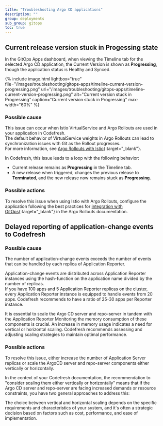 ```yaml
---
title: "Troubleshooting Argo CD applications"
description: ""
group: deployments
sub_group: gitops
toc: true
---
```




## Current release version stuck in Progessing state
In the GitOps Apps dashboard, when viewing the Timeline tab for the selected Argo CD application, the Current Version is shown as **Progressing**, though the application status is Healthy and Synced.

{% include 
	image.html 
	lightbox="true" 
	file="/images/troubleshooting/gitops-apps/timeline-current-version-progressing.png" 
	url="/images/troubleshooting/gitops-apps/timeline-current-version-progressing.png" 
	alt="Current version stuck in Progressing" 
	caption="Current version stuck in Progressing"
  max-width="60%" 
%}

### Possible cause
This issue can occur when Istio VirtualService and Argo Rollouts are used in your application in Codefresh.  
The default behavior of VirtualService weights in Argo Rollouts can lead to synchronization issues with Git as the Rollout progresses.  
For more information, see [Argo Rollouts with Istio](https://argoproj.github.io/argo-rollouts/features/traffic-management/istio/#istio){:target="\_blank"}.

In Codefresh, this issue leads to a loop with the following behavior:
* Current release remains as **Progressing** in the Timeline tab.
* A new release when triggered, changes the previous release to **Terminated**, and the new release now remains stuck as **Progressing**.


### Possible actions
To resolve this issue when using Istio with Argo Rollouts, configure the application following the best practices for [integration with GitOps](https://argoproj.github.io/argo-rollouts/features/traffic-management/istio/#integrating-with-gitops){:target="\_blank"} in the Argo Rollouts documentation.


## Delayed reporting of application-change events to Codefresh





### Possible cause
The number of application-change events exceeds the number of events that can be handled by each replica of Application Reporter. 

Application-change events are distributed across Application Reporter instances using the hash-function on the application name divided by the number of replicas.  
If you have 100 apps and 5 Application Reporter replicas on the cluster, every Application Reporter instance is equipped to handle events from 20 apps. Codefresh recommends to have a ratio of 25-30 apps per Reporter instance.

It is essential to scale the Argo CD server and repo-server in tandem with the Application Reporter  Monitoring the memory consumption of these components is crucial. An increase in memory usage indicates a need for vertical or horizontal scaling. Codefresh recommends assessing and adjusting scaling strategies to maintain optimal performance.

### Possible actions
To resolve this issue, either increase the number of Application Server replicas or scale the ArgoCD server and repo-server components either vertically or horizontally.


In the context of your Codefresh documentation, the recommendation to "consider scaling them either vertically or horizontally" means that if the Argo CD server and repo-server are facing increased demands or resource constraints, you have two general approaches to address this:



The choice between vertical and horizontal scaling depends on the specific requirements and characteristics of your system, and it's often a strategic decision based on factors such as cost, performance, and ease of implementation.







